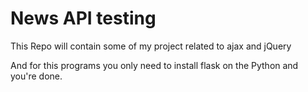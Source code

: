 # News API testing
This Repo will contain some of my project related to ajax and jQuery

And for this programs you only need to install flask on the Python and you're done.
